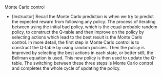 Monte Carlo control
- [Instructor] Recall the Monte Carlo prediction is when we try to predict the expected reward from following any policy. The process of iterating between using the initial bad policy, which is the equal probable random policy, to construct the Q-table and then improve on the policy by selecting actions which lead to the best result is the Monte Carlo control. In more detail, the first step in Monte Carlo control is to construct the Q-table by using random policies. Then the policy is improved by selecting the best actions in each state, or better still, the Bellman equation is used. This new policy is then used to update the Q-table. The switching between these three steps is Monte Carlo control and completes the whole cycle of updating the policy.